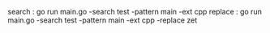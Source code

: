 search : go run main.go -search test -pattern main  -ext cpp
replace : go run main.go -search test -pattern main  -ext cpp -replace zet
